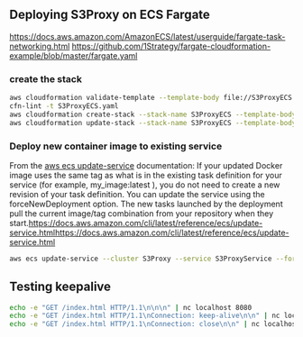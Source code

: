 ## Deploying S3Proxy on ECS Fargate

https://docs.aws.amazon.com/AmazonECS/latest/userguide/fargate-task-networking.html
https://github.com/1Strategy/fargate-cloudformation-example/blob/master/fargate.yaml

### create the stack
``` bash
aws cloudformation validate-template --template-body file://S3ProxyECS.yaml
cfn-lint -t S3ProxyECS.yaml
aws cloudformation create-stack --stack-name S3ProxyECS --template-body file://S3ProxyECS.yaml --capabilities CAPABILITY_NAMED_IAM
aws cloudformation update-stack --stack-name S3ProxyECS --template-body file://S3ProxyECS.yaml --capabilities CAPABILITY_NAMED_IAM
```

### Deploy new container image to existing service
From the [aws ecs update-service](https://docs.aws.amazon.com/cli/latest/reference/ecs/update-service.html) documentation: If your updated Docker image uses the same tag as what is in the existing task definition for your service (for example, my_image:latest ), you do not need to create a new revision of your task definition. You can update the service using the forceNewDeployment option. The new tasks launched by the deployment pull the current image/tag combination from your repository when they start.https://docs.aws.amazon.com/cli/latest/reference/ecs/update-service.htmlhttps://docs.aws.amazon.com/cli/latest/reference/ecs/update-service.html

``` bash
aws ecs update-service --cluster S3Proxy --service S3ProxyService --force-new-deployment
```

## Testing keepalive
``` bash
echo -e "GET /index.html HTTP/1.1\n\n\n" | nc localhost 8080
echo -e "GET /index.html HTTP/1.1\nConnection: keep-alive\n\n" | nc localhost 8080
echo -e "GET /index.html HTTP/1.1\nConnection: close\n\n" | nc localhost 8080
```